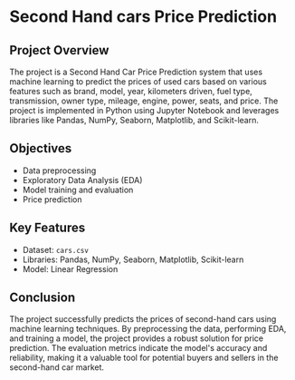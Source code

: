 # Second Hand cars Price Prediction


## Project Overview
The project is a Second Hand Car Price Prediction system that uses machine learning to predict the prices of used cars based on various features such as brand, model, year, kilometers driven, fuel type, transmission, owner type, mileage, engine, power, seats, and price. The project is implemented in Python using Jupyter Notebook and leverages libraries like Pandas, NumPy, Seaborn, Matplotlib, and Scikit-learn.

## Objectives
- Data preprocessing
- Exploratory Data Analysis (EDA)
- Model training and evaluation
- Price prediction

## Key Features
- Dataset: `cars.csv`
- Libraries: Pandas, NumPy, Seaborn, Matplotlib, Scikit-learn
- Model: Linear Regression

## Conclusion
The project successfully predicts the prices of second-hand cars using machine learning techniques. By preprocessing the data, performing EDA, and training a model, the project provides a robust solution for price prediction. The evaluation metrics indicate the model's accuracy and reliability, making it a valuable tool for potential buyers and sellers in the second-hand car market.



